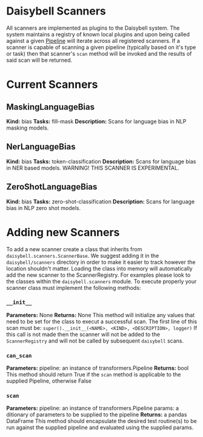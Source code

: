 # Daisybell Scanners
All scanners are implemented as plugins to the Daisybell system. The system maintains a registry of known local plugins and upon being called against a given [Pipeline](https://huggingface.co/docs/transformers/main_classes/pipelines) will iterate across all registered scanners. If a scanner is capable of scanning a given pipeline (typically based on it's type or task) then that scanner's `scan` method will be invoked and the results of said scan will be returned.

# Current Scanners
## MaskingLanguageBias
**Kind:** bias
**Tasks:** fill-mask
**Description:** 
Scans for language bias in NLP masking models.

## NerLanguageBias
**Kind:** bias
**Tasks:** token-classification
**Description:** 
Scans for language bias in NER based models. WARNING! THIS SCANNER IS EXPERIMENTAL.

## ZeroShotLanguageBias
**Kind:** bias
**Tasks:** zero-shot-classification
**Description:** 
Scans for language bias in NLP zero shot models.

# Adding new Scanners
To add a new scanner create a class that inherits from `daisybell.scanners.ScannerBase`. We suggest adding it in the `daisybell/scanners` directory in order to make it easier to track however the location shouldn't matter. Loading the class into memory will automatically add the new scanner to the ScannerRegistry. For examples please look to the classes within the `daisybell.scanners` module. To execute properly your scanner class must implement the following methods:
### `__init__`
**Parameters:** None
**Returns:** None
This method will initialize any values that need to be set for the class to execut a successful scan. The first line of this scan must be:
`super().__init__(<NAME>, <KIND>, <DESCRIPTION>, logger)`
If this call is not made then the scanner will not be added to the `ScannerRegistry` and will not be called by subsequent `daisybell` scans.

### `can_scan`
**Parameters:** 
pipeline: an instance of transformers.Pipeline
**Returns:** bool
This method should return True if the `scan` method is applicable to the supplied Pipeline, otherwise False

### `scan`
**Parameters:** 
pipeline: an instance of transformers.Pipeline
params: a ditionary of parameters to be supplied to the pipeline
**Returns:** a pandas DataFrame
This method should encapsulate the desired test routine(s) to be run against the supplied pipeline and evaluated using the supplied params. 
